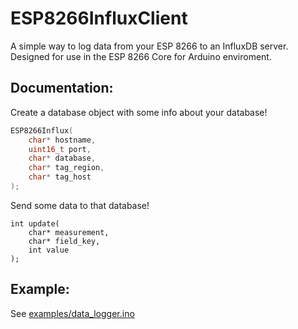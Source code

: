 # ESP8266InfluxClient

A simple way to log data from your ESP 8266 to an InfluxDB server. Designed for use in the ESP 8266 Core for Arduino enviroment. 

## Documentation:

Create a database object with some info about your database!

~~~c
ESP8266Influx(
	char* hostname,
	uint16_t port,
	char* database,
	char* tag_region,
	char* tag_host
);
~~~

Send some data to that database!

~~~
int update(
	char* measurement,
	char* field_key,
	int value
);
~~~

## Example:
See [examples/data_logger.ino](data_logger.ino)
